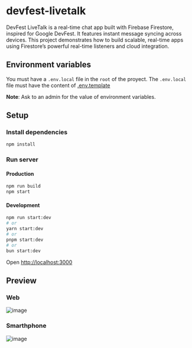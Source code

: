 # devfest-livetalk

DevFest LiveTalk is a real-time chat app built with Firebase Firestore, inspired for Google DevFest. It features instant message syncing across devices. This project demonstrates how to build scalable, real-time apps using Firestore’s powerful real-time listeners and cloud integration.

## Environment variables

You must have a `.env.local` file in the `root` of the proyect. The `.env.local` file must have the content of [.env.template](https://github.com/willymateo/portfolio/blob/main/.env.template)

**Note**: Ask to an admin for the value of environment variables.

## Setup

### Install dependencies

```cmd
npm install
```

### Run server

#### Production

```cmd
npm run build
npm start
```

#### Development

```bash
npm run start:dev
# or
yarn start:dev
# or
pnpm start:dev
# or
bun start:dev
```

Open [http://localhost:3000](http://localhost:3000)

## Preview

### Web

![image](https://github.com/user-attachments/assets/258575ca-f52e-4355-bf64-ca98485bf0d0)

### Smarthphone

![image](https://github.com/user-attachments/assets/498aac1e-48c6-46c7-8193-3782f5056be9)
